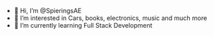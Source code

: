 - 👋 Hi, I’m @SpieringsAE
- 👀 I’m interested in Cars, books, electronics, music and much more
- 🌱 I’m currently learning Full Stack Development


